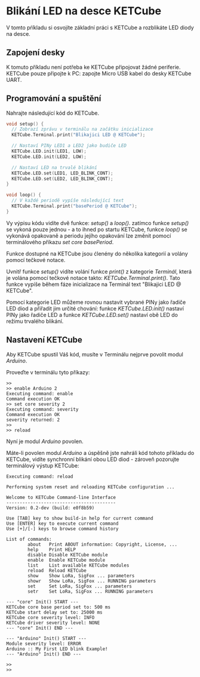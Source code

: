 # Blikání LED na desce KETCube

V tomto pŕíkladu si osvojíte základní práci s KETCube a rozblikáte LED diody na desce.

## Zapojení desky

K tomuto příkladu není potřeba ke KETCube připojovat žádné periferie. KETCube pouze připojte k PC: zapojte Micro USB kabel do desky KETCube UART.

## Programování a spuštění

Nahrajte následující kód do KETCube.

```c
void setup() {
  // Zobrazí zprávu v terminálu na začátku inicializace
  KETCube.Terminal.print("Blikajici LED @ KETCube");

  // Nastaví PINy LED1 a LED2 jako budiče LED
  KETCube.LED.init(LED1, LOW);
  KETCube.LED.init(LED2, LOW);

  // Nastaví LED na trvalé blikání
  KETCube.LED.set(LED1, LED_BLINK_CONT);
  KETCube.LED.set(LED2, LED_BLINK_CONT);
}

void loop() {
  // V každé periodě vypíše následující text
  KETCube.Terminal.print("basePeriod @ KETCube");
}
```

Vy výpisu kódu vidíte dvě funkce: *setup()* a *loop()*. zatímco funkce *setup()* se vykoná pouze jednou - a to ihned po startu KETCube, funkce *loop()* se vykonává opakovaně a periodu jejího opakování lze změnit pomocí terminálového příkazu *set core basePeriod*.

Funkce dostupné na KETCube jsou ćlenény do několika kategorií a volány pomocí tečkové notace.

Uvnitř funkce *setup()* vidíte volání funkce *print()* z kategorie *Terminál*, která je volána pomocí tečkové notace takto: *KETCube.Terminal.print()*. Tato funkce vypíše během fáze inicializace na Terminál text "Blikajici LED @ KETCube".

Pomocí kategorie LED můžeme rovnou nastavit vybrané PINy jako řadiče LED diod a přiřadit jim určité chování: funkce *KETCube.LED.init()* nastaví PINy jako řadiče LED a funkce *KETCube.LED.set()* nastaví obě LED do režimu trvalého blikání.

## Nastavení KETCube

Aby KETCube spustil Váš kód, musíte v Terminálu nejprve povolit modul *Arduino*.

Proveďte v terminálu tyto příkazy:

```
>>
>> enable Arduino 2
Executing command: enable
Command execution OK
>> set core severity 2
Executing command: severity
Command execution OK
severity returned: 2
>>
>> reload

```

Nyní je modul *Arduino* povolen.

Máte-li povolen modul *Arduino* a úspěšně jste nahráli kód tohoto příkladu do KETCube, vidíte synchronní blikání obou LED diod - zároveň pozorujte terminálový výstup KETCube:

```
Executing command: reload

Performing system reset and reloading KETCube configuration ...

Welcome to KETCube Command-line Interface
-----------------------------------------
Version: 0.2-dev (build: e0f8b59)

Use [TAB] key to show build-in help for current command
Use [ENTER] key to execute current command
Use [+]/[-] keys to browse command history

List of commands:
        about   Print ABOUT information: Copyright, License, ...
        help    Print HELP
        disable Disable KETCube module
        enable  Enable KETCube module
        list    List available KETCube modules
        reload  Reload KETCube
        show    Show LoRa, SigFox ... parameters
        showr   Show LoRa, SigFox ... RUNNING parameters
        set     Set LoRa, SigFox ... parameters
        setr    Set LoRa, SigFox ... RUNNING parameters

--- "core" Init() START ---
KETCube core base period set to: 500 ms
KETCube start delay set to: 25000 ms
KETCube core severity level: INFO
KETCube driver severity level: NONE
--- "core" Init() END ---

--- "Arduino" Init() START ---
Module severity level: ERROR
Arduino :: My First LED blink Example!
--- "Arduino" Init() END ---

>>
>>

```
